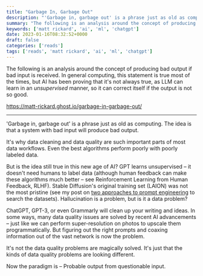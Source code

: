 ```yaml
---
title: "Garbage In, Garbage Out"
description: "'Garbage in, garbage out' is a phrase just as old as computing. The idea is that a system with bad input will produce bad output."
summary: "The following is an analysis around the concept of producing bad output if bad input is taken. In general computing, this statement is true most of the times, but AI has been proving that it's not always true, as LLM can learn in an *unsupervised* manner, so it can correct itself if the output is not so good."
keywords: ['matt rickard', 'ai', 'ml', 'chatgpt']
date: 2023-01-16T08:32:52+0000
draft: false
categories: ['reads']
tags: ['reads', 'matt rickard', 'ai', 'ml', 'chatgpt']
---
```


The following is an analysis around the concept of producing bad output if bad input is received. In general computing, this statement is true most of the times, but AI has been proving that it's not always true, as LLM can learn in an *unsupervised* manner, so it can correct itself if the output is not so good.

https://matt-rickard.ghost.io/garbage-in-garbage-out/

---

'Garbage in, garbage out' is a phrase just as old as computing. The idea is that a system with bad input will produce bad output.

It's why data cleaning and data quality are such important parts of most data workflows. Even the best algorithms perform poorly with poorly labeled data.

But is the idea still true in this new age of AI? GPT learns unsupervised – it doesn't need humans to label data (although human feedback can make these algorithms much better – see Reinforcement Learning from Human Feedback, RLHF). Stable Diffusion's original training set (LAION) was not the most pristine (see my post on [two approaches to prompt engineering](https://matt-rickard.com/prompt-engineering) to search the datasets). Hallucination is a problem, but is it a data problem?

ChatGPT, GPT-3, or even Grammarly will clean up your writing and ideas. In some ways, many data quality issues are solved by recent AI advancements – just like we can perform super-resolution on photos to upscale them programmatically. But figuring out the right prompts and coaxing information out of the vast network is now the problem.

It's not the data quality problems are magically solved. It's just that the kinds of data quality problems are looking different.

Now the paradigm is – Probable output from questionable input.